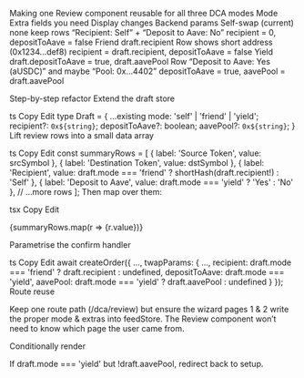 Making one Review component reusable for all three DCA modes
Mode	Extra fields you need	Display changes	Backend params
Self-swap (current)	none	keep rows “Recipient: Self” + “Deposit to Aave: No”	recipient = 0, depositToAave = false
Friend	draft.recipient	Row shows short address (0x1234…def8)	recipient = draft.recipient, depositToAave = false
Yield	draft.depositToAave = true, draft.aavePool	Row “Deposit to Aave: Yes (aUSDC)” and maybe “Pool: 0x…4402”	depositToAave = true, aavePool = draft.aavePool

Step-by-step refactor
Extend the draft store

ts
Copy
Edit
type Draft = {
  …existing
  mode: 'self' | 'friend' | 'yield';
  recipient?: `0x${string}`;
  depositToAave?: boolean;
  aavePool?: `0x${string}`;
}
Lift review rows into a small data array

ts
Copy
Edit
const summaryRows = [
  { label: 'Source Token', value: srcSymbol },
  { label: 'Destination Token', value: dstSymbol },
  { label: 'Recipient', value:
      draft.mode === 'friend' ? shortHash(draft.recipient!) : 'Self' },
  { label: 'Deposit to Aave',
      value: draft.mode === 'yield' ? 'Yes' : 'No' },
  // …more rows
];
Then map over them:

tsx
Copy
Edit
<dl className="grid grid-cols-[auto,1fr] gap-y-2 gap-x-4 text-sm">
  {summaryRows.map(r => <Row key={r.label} label={r.label}>{r.value}</Row>)}
</dl>
Parametrise the confirm handler

ts
Copy
Edit
await createOrder({
  …,
  twapParams: {
    …,
    recipient: draft.mode === 'friend' ? draft.recipient : undefined,
    depositToAave: draft.mode === 'yield',
    aavePool: draft.mode === 'yield' ? draft.aavePool : undefined
  }
});
Route reuse

Keep one route path (/dca/review) but ensure the wizard pages 1 & 2 write the proper mode & extras into feedStore. The Review component won’t need to know which page the user came from.

Conditionally render

If draft.mode === 'yield' but !draft.aavePool, redirect back to setup.